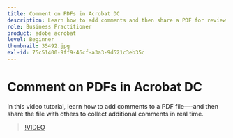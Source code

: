 ```yaml
---
title: Comment on PDFs in Acrobat DC
description: Learn how to add comments and then share a PDF for review with others
role: Business Practitioner
product: adobe acrobat
level: Beginner
thumbnail: 35492.jpg
exl-id: 75c51400-9ff9-46cf-a3a3-9d521c3eb35c
---
```

# Comment on PDFs in Acrobat DC

In this video tutorial, learn how to add comments to a PDF file—-and then share the file with others to collect additional comments in real time.

>[!VIDEO](https://video.tv.adobe.com/v/35492?hidetitle=true)
